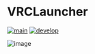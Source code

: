 # VRCLauncher

[![main](https://github.com/koyashiro/VRCLauncher/actions/workflows/main.yml/badge.svg)](https://github.com/koyashiro/VRCLauncher/actions/workflows/main.yml)
[![develop](https://github.com/koyashiro/VRCLauncher/actions/workflows/develop.yml/badge.svg)](https://github.com/koyashiro/VRCLauncher/actions/workflows/develop.yml)

![image](https://user-images.githubusercontent.com/6698252/117841238-d8bdaa80-b2b7-11eb-958f-b57c3d5fb4b4.png)
